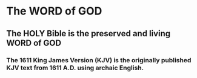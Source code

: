 # The WORD of GOD
## The HOLY Bible is the preserved and living WORD of GOD
### The 1611 King James Version (KJV) is the originally published KJV text from 1611 A.D. using archaic English.
